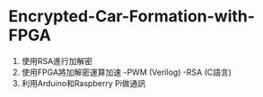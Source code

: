 # Encrypted-Car-Formation-with-FPGA
1. 使用RSA進行加解密
2. 使用FPGA將加解密運算加速
-PWM (Verilog)
-RSA (C語言)
3. 利用Arduino和Raspberry Pi做通訊
